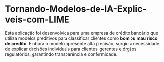 # Tornando-Modelos-de-IA-Explic-veis-com-LIME
Esta aplicação foi desenvolvida para uma empresa de crédito bancário que utiliza modelos preditivos para classificar clientes como **bom ou mau risco de crédito**.   Embora o modelo apresente alta precisão, surgiu a necessidade de explicar decisões individuais para clientes, gerentes e órgãos regulatórios, garantindo transparência e conformidade.
